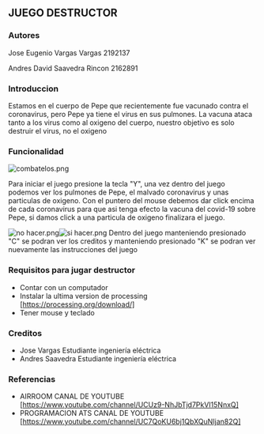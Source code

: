 ## JUEGO DESTRUCTOR
### Autores

Jose Eugenio Vargas Vargas 2192137

Andres David Saavedra Rincon 2162891

### Introduccion


Estamos en el cuerpo de Pepe que recientemente fue vacunado contra el coronavirus, pero Pepe ya tiene el virus en sus pulmones.
La vacuna ataca tanto a los virus como al oxigeno del cuerpo, nuestro objetivo es solo destruir el virus, no el oxigeno

### Funcionalidad

![combatelos.png](https://www.dropbox.com/s/z7f6vdmpibzxhl0/combatelos.png?dl=0&raw=1)

Para iniciar el juego presione la tecla "Y", una vez dentro del juego podemos ver los pulmones de Pepe, el malvado coronavirus y unas particulas de oxigeno.
Con el puntero del mouse debemos dar click encima de cada coronavirus para que asi tenga efecto la vacuna del covid-19 sobre Pepe, si damos click a una particula de oxigeno finalizara el juego.

![no hacer.png](https://www.dropbox.com/s/judkny3tg9352yi/no%20hacer.png?dl=0&raw=1)![si hacer.png](https://www.dropbox.com/s/ya747qv3cgoq6qm/si%20hacer.png?dl=0&raw=1)
Dentro del juego manteniendo presionado "C" se podran ver los creditos y manteniendo presionado "K" se podran ver nuevamente las instrucciones del juego

### Requisitos para jugar destructor
- Contar con un computador
- Instalar la ultima version de processing [https://processing.org/download/]
- Tener mouse y teclado

### Creditos
- Jose Vargas Estudiante ingeniería eléctrica
- Andres Saavedra Estudiante ingeniería eléctrica

### Referencias
- AIRROOM CANAL DE YOUTUBE [https://www.youtube.com/channel/UCUz9-NhJbTjd7PkVI15NnxQ]
- PROGRAMACION ATS CANAL DE YOUTUBE [https://www.youtube.com/channel/UC7QoKU6bj1QbXQuNIjan82Q]
